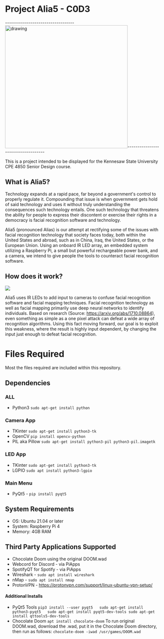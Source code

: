 # Project Alia5 - C0D3
-----------------------------------<img src="https://i.imgur.com/Bfi6vAU.png" alt="drawing" width="400"/></div>------------------------------------

This is a project intended to be displayed for the Kennesaw State University CPE 4850 Senior Design course. 

## What is Alia5?
Technology expands at a rapid pace, far beyond a government's control to properly regulate it. Compounding that issue is when government gets hold of said technology and uses it without truly understanding the consequences such technology entails. One such technology that threatens the ability for people to express their discontent or exercise their rights in a democracy is facial recognition software and technology.

Alia5 (pronounced Alias) is our attempt at rectifying some of the issues with facial recognition technology that society faces today, both within the United States and abroad, such as in China, Iraq, the United States, or the European Union. Using an onboard IR LED array, an embedded system utilizing a Raspberry Pi, a small but powerful rechargeable power bank, and a camera, we intend to give people the tools to counteract facial recognition software.

## How does it work?
![](final_623a80df93b86e00a3956ac1_818240.gif)

Alia5 uses IR LEDs to add input to cameras to confuse facial recognition software and facial mapping techniques. Facial recognition technology as well as facial mapping primarily use deep neural networks to identify individuals. Based on research (Source: https://arxiv.org/abs/1710.08864), even something as simple as a one pixel attack can defeat a wide array of recognition algorithms. Using this fact moving forward, our goal is to exploit this weakness, where the result is highly input dependent, by changing the input just enough to defeat facial recognition.

# Files Required
Most the files required are included within this repository.

## Dependencies
### ALL
* Python3 ``sudo apt-get install python``

### Camera App
* TKinter ``sudo apt-get install python3-tk``
* OpenCV ``pip install opencv-python``
* PIL aka Pillow ``sudo apt-get install python3-pil python3-pil.imagetk``

### LED App
* TKinter ``sudo apt-get install python3-tk``
* LGPIO ``sudo apt install python3-lgpio``

### Main Menu
* PyQt5 - ``pip install pyqt5``

## System Requirements
* OS: Ubuntu 21.04 or later
* System: Raspberry Pi 4
* Memory: 4GB RAM

## Third Party Applications Supported
* Chocolate Doom using the original DOOM.wad
* Webcord for Discord - via PiApps
* SpotifyQT for Spotify - via PiApps
* Wireshark - ``sudo apt install wireshark``
* nMap - ``sudo apt install nmap``
* ProtonVPN - https://protonvpn.com/support/linux-ubuntu-vpn-setup/

#### Additional Installs
* PyQt5 Tools
``pip3 install --user pyqt5  
sudo apt-get install python3-pyqt5  
sudo apt-get install pyqt5-dev-tools
sudo apt-get install qttools5-dev-tools``
* Chocolate Doom
``apt install chocolate-doom``
To run original DOOM.wad, download the .wad, put it in the Chocolate Doom directory, then run as follows:
``chocolate-doom -iwad /usr/games/DOOM.wad``

